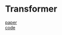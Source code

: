 # Transformer
[paper](https://paperswithcode.com/paper/attention-is-all-you-need)   
[code](https://colab.research.google.com/github/graykode/nlp-tutorial/blob/master/1-1.NNLM/NNLM.ipynb)    
